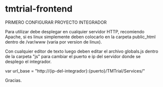 # tmtrial-frontend

PRIMERO CONFIGURAR PROYECTO INTEGRADOR

Para utilizar debe desplegar en cualquier servidor HTTP, recomiendo Apache, si es linux simplemente deben colocarlo en la carpeta public_html dentro de /var/www (varia por version de linux).

Con cualquier editor de texto luego deben editar el archivo globals.js dentro de la carpeta "js" para cambiar el puerto e ip del servidor donde se desplego el integrador.

var url_base = "http://{ip-del-integrador}:{puerto}/TMTrial/Services/"

Gracias.
